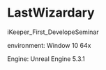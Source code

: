 # LastWizardary
iKeeper_First_DevelopeSeminar

environment: Window 10 64x

Engine: Unreal Engine 5.3.1
